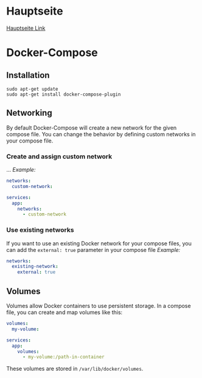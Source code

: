 # Hauptseite
[Hauptseite Link](/README.md)

# Docker-Compose
## Installation
```
sudo apt-get update
sudo apt-get install docker-compose-plugin
```
## Networking
By default Docker-Compose will create a new network for the given compose file. You can change the behavior by defining custom networks in your compose file.

### Create and assign custom network
...
*Example:*
```yaml
networks:
  custom-network:

services:
  app:
    networks:
      - custom-network
```
### Use existing networks
If you want to use an existing Docker network for your compose files, you can add the `external: true` parameter in your compose file
*Example:*
```yaml
networks:
  existing-network:
    external: true
```

## Volumes
Volumes allow Docker containers to use persistent storage. In a compose file, you can create and map volumes like this:
```yaml
volumes:
  my-volume:

services:
  app:
    volumes:
      - my-volume:/path-in-container
```

These volumes are stored in `/var/lib/docker/volumes`.
